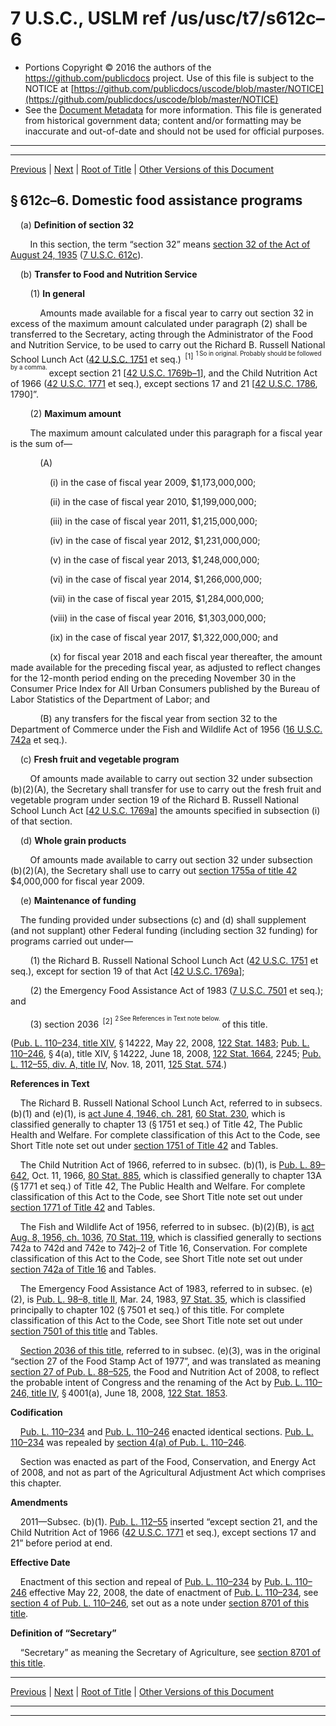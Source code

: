 ---
---

# 7 U.S.C., USLM ref /us/usc/t7/s612c–6

* Portions Copyright © 2016 the authors of the https://github.com/publicdocs project.
  Use of this file is subject to the NOTICE at [https://github.com/publicdocs/uscode/blob/master/NOTICE](https://github.com/publicdocs/uscode/blob/master/NOTICE)
* See the [Document Metadata](././../../../../..//README.md) for more information.
  This file is generated from historical government data; content and/or formatting may be inaccurate and out-of-date and should not be used for official purposes.

----------
----------

[Previous](./../../../../..//us/usc/t7/ch26/schIII/m__us_usc_t7_s612c–5.md) | [Next](./../../../../..//us/usc/t7/ch26/schIII/m__us_usc_t7_s613.md) | [Root of Title](./../../../../../) | [Other Versions of this Document](https://publicdocs.github.io/go/links?ns=uslm&ref=%2Fus%2Fusc%2Ft7%2Fs612c%E2%80%936)

## § 612c–6. Domestic food assistance programs

    (a) __Definition of section 32__ 

        In this section, the term “section 32” means [section 32 of the Act of August 24, 1935][/us/act/1935-08-24/s32] ([7 U.S.C. 612c][/us/usc/t7/s612c]).

    (b) __Transfer to Food and Nutrition Service__ 

        (1) __In general__ 

            Amounts made available for a fiscal year to carry out section 32 in excess of the maximum amount calculated under paragraph (2) shall be transferred to the Secretary, acting through the Administrator of the Food and Nutrition Service, to be used to carry out the Richard B. Russell National School Lunch Act ([42 U.S.C. 1751][/us/usc/t42/s1751] et seq.)  <sup>\[1\]</sup>  <sup><sup> 1 So in original. Probably should be followed by a comma. </sup></sup>  except section 21 \[[42 U.S.C. 1769b–1][/us/usc/t42/s1769b–1]\], and the Child Nutrition Act of 1966 ([42 U.S.C. 1771][/us/usc/t42/s1771] et seq.), except sections 17 and 21 \[[42 U.S.C. 1786][/us/usc/t42/s1786], 1790\]”.

        (2) __Maximum amount__ 

        The maximum amount calculated under this paragraph for a fiscal year is the sum of—

            (A)

                (i) in the case of fiscal year 2009, $1,173,000,000;

                (ii) in the case of fiscal year 2010, $1,199,000,000;

                (iii) in the case of fiscal year 2011, $1,215,000,000;

                (iv) in the case of fiscal year 2012, $1,231,000,000;

                (v) in the case of fiscal year 2013, $1,248,000,000;

                (vi) in the case of fiscal year 2014, $1,266,000,000;

                (vii) in the case of fiscal year 2015, $1,284,000,000;

                (viii) in the case of fiscal year 2016, $1,303,000,000;

                (ix) in the case of fiscal year 2017, $1,322,000,000; and

                (x) for fiscal year 2018 and each fiscal year thereafter, the amount made available for the preceding fiscal year, as adjusted to reflect changes for the 12-month period ending on the preceding November 30 in the Consumer Price Index for All Urban Consumers published by the Bureau of Labor Statistics of the Department of Labor; and

            (B) any transfers for the fiscal year from section 32 to the Department of Commerce under the Fish and Wildlife Act of 1956 ([16 U.S.C. 742a][/us/usc/t16/s742a] et seq.).

    (c) __Fresh fruit and vegetable program__ 

        Of amounts made available to carry out section 32 under subsection (b)(2)(A), the Secretary shall transfer for use to carry out the fresh fruit and vegetable program under section 19 of the Richard B. Russell National School Lunch Act \[[42 U.S.C. 1769a][/us/usc/t42/s1769a]\] the amounts specified in subsection (i) of that section.

    (d) __Whole grain products__ 

        Of amounts made available to carry out section 32 under subsection (b)(2)(A), the Secretary shall use to carry out [section 1755a of title 42][/us/usc/t42/s1755a] $4,000,000 for fiscal year 2009.

    (e) __Maintenance of funding__ 

    The funding provided under subsections (c) and (d) shall supplement (and not supplant) other Federal funding (including section 32 funding) for programs carried out under—

        (1) the Richard B. Russell National School Lunch Act ([42 U.S.C. 1751][/us/usc/t42/s1751] et seq.), except for section 19 of that Act \[[42 U.S.C. 1769a][/us/usc/t42/s1769a]\];

        (2) the Emergency Food Assistance Act of 1983 ([7 U.S.C. 7501][/us/usc/t7/s7501] et seq.); and

        (3) section 2036  <sup>\[2\]</sup>  <sup><sup> 2 See References in Text note below. </sup></sup>  of this title.

([Pub. L. 110–234, title XIV][/us/pl/110/234/tXIV], § 14222, May 22, 2008, [122 Stat. 1483][/us/stat/122/1483]; [Pub. L. 110–246][/us/pl/110/246], § 4(a), title XIV, § 14222, June 18, 2008, [122 Stat. 1664][/us/stat/122/1664], 2245; [Pub. L. 112–55, div. A, title IV][/us/pl/112/55/dA/tIV], Nov. 18, 2011, [125 Stat. 574][/us/stat/125/574].)

 __References in Text__ 

    The Richard B. Russell National School Lunch Act, referred to in subsecs. (b)(1) and (e)(1), is [act June 4, 1946, ch. 281][/us/act/1946-06-04/ch281], [60 Stat. 230][/us/stat/60/230], which is classified generally to chapter 13 (§ 1751 et seq.) of Title 42, The Public Health and Welfare. For complete classification of this Act to the Code, see Short Title note set out under [section 1751 of Title 42][/us/usc/t42/s1751] and Tables.

    The Child Nutrition Act of 1966, referred to in subsec. (b)(1), is [Pub. L. 89–642][/us/pl/89/642], Oct. 11, 1966, [80 Stat. 885][/us/stat/80/885], which is classified generally to chapter 13A (§ 1771 et seq.) of Title 42, The Public Health and Welfare. For complete classification of this Act to the Code, see Short Title note set out under [section 1771 of Title 42][/us/usc/t42/s1771] and Tables.

    The Fish and Wildlife Act of 1956, referred to in subsec. (b)(2)(B), is [act Aug. 8, 1956, ch. 1036][/us/act/1956-08-08/ch1036], [70 Stat. 119][/us/stat/70/119], which is classified generally to sections 742a to 742d and 742e to 742j–2 of Title 16, Conservation. For complete classification of this Act to the Code, see Short Title note set out under [section 742a of Title 16][/us/usc/t16/s742a] and Tables.

    The Emergency Food Assistance Act of 1983, referred to in subsec. (e)(2), is [Pub. L. 98–8, title II][/us/pl/98/8/tII], Mar. 24, 1983, [97 Stat. 35][/us/stat/97/35], which is classified principally to chapter 102 (§ 7501 et seq.) of this title. For complete classification of this Act to the Code, see Short Title note set out under [section 7501 of this title][/us/usc/t7/s7501] and Tables.

    [Section 2036 of this title][/us/usc/t7/s2036], referred to in subsec. (e)(3), was in the original “section 27 of the Food Stamp Act of 1977”, and was translated as meaning [section 27 of Pub. L. 88–525][/us/pl/88/525/s27], the Food and Nutrition Act of 2008, to reflect the probable intent of Congress and the renaming of the Act by [Pub. L. 110–246, title IV][/us/pl/110/246/tIV], § 4001(a), June 18, 2008, [122 Stat. 1853][/us/stat/122/1853].

 __Codification__ 

    [Pub. L. 110–234][/us/pl/110/234] and [Pub. L. 110–246][/us/pl/110/246] enacted identical sections. [Pub. L. 110–234][/us/pl/110/234] was repealed by [section 4(a) of Pub. L. 110–246][/us/pl/110/246/s4/a].

    Section was enacted as part of the Food, Conservation, and Energy Act of 2008, and not as part of the Agricultural Adjustment Act which comprises this chapter.

 __Amendments__ 

    2011—Subsec. (b)(1). [Pub. L. 112–55][/us/pl/112/55] inserted “except section 21, and the Child Nutrition Act of 1966 ([42 U.S.C. 1771][/us/usc/t42/s1771] et seq.), except sections 17 and 21” before period at end.

 __Effective Date__ 

    Enactment of this section and repeal of [Pub. L. 110–234][/us/pl/110/234] by [Pub. L. 110–246][/us/pl/110/246] effective May 22, 2008, the date of enactment of [Pub. L. 110–234][/us/pl/110/234], see [section 4 of Pub. L. 110–246][/us/pl/110/246/s4], set out as a note under [section 8701 of this title][/us/usc/t7/s8701].

 __Definition of “Secretary”__ 

    “Secretary” as meaning the Secretary of Agriculture, see [section 8701 of this title][/us/usc/t7/s8701].

----------

[Previous](./../../../../..//us/usc/t7/ch26/schIII/m__us_usc_t7_s612c–5.md) | [Next](./../../../../..//us/usc/t7/ch26/schIII/m__us_usc_t7_s613.md) | [Root of Title](./../../../../../) | [Other Versions of this Document](https://publicdocs.github.io/go/links?ns=uslm&ref=%2Fus%2Fusc%2Ft7%2Fs612c%E2%80%936)

----------
----------

[/us/act/1935-08-24/s32]: https://publicdocs.github.io/go/links?ns=uslm&ref=%2Fus%2Fact%2F1935-08-24%2Fs32
[/us/usc/t7/s612c]: https://publicdocs.github.io/go/links?ns=uslm&ref=%2Fus%2Fusc%2Ft7%2Fs612c
[/us/usc/t42/s1751]: https://publicdocs.github.io/go/links?ns=uslm&ref=%2Fus%2Fusc%2Ft42%2Fs1751
[/us/usc/t42/s1769b–1]: https://publicdocs.github.io/go/links?ns=uslm&ref=%2Fus%2Fusc%2Ft42%2Fs1769b%E2%80%931
[/us/usc/t42/s1771]: https://publicdocs.github.io/go/links?ns=uslm&ref=%2Fus%2Fusc%2Ft42%2Fs1771
[/us/usc/t42/s1786]: https://publicdocs.github.io/go/links?ns=uslm&ref=%2Fus%2Fusc%2Ft42%2Fs1786
[/us/usc/t16/s742a]: https://publicdocs.github.io/go/links?ns=uslm&ref=%2Fus%2Fusc%2Ft16%2Fs742a
[/us/usc/t42/s1769a]: https://publicdocs.github.io/go/links?ns=uslm&ref=%2Fus%2Fusc%2Ft42%2Fs1769a
[/us/usc/t42/s1755a]: https://publicdocs.github.io/go/links?ns=uslm&ref=%2Fus%2Fusc%2Ft42%2Fs1755a
[/us/usc/t42/s1751]: https://publicdocs.github.io/go/links?ns=uslm&ref=%2Fus%2Fusc%2Ft42%2Fs1751
[/us/usc/t42/s1769a]: https://publicdocs.github.io/go/links?ns=uslm&ref=%2Fus%2Fusc%2Ft42%2Fs1769a
[/us/usc/t7/s7501]: https://publicdocs.github.io/go/links?ns=uslm&ref=%2Fus%2Fusc%2Ft7%2Fs7501
[/us/pl/110/234/tXIV]: https://publicdocs.github.io/go/links?ns=uslm&ref=%2Fus%2Fpl%2F110%2F234%2FtXIV
[/us/stat/122/1483]: https://publicdocs.github.io/go/links?ns=uslm&ref=%2Fus%2Fstat%2F122%2F1483
[/us/pl/110/246]: https://publicdocs.github.io/go/links?ns=uslm&ref=%2Fus%2Fpl%2F110%2F246
[/us/stat/122/1664]: https://publicdocs.github.io/go/links?ns=uslm&ref=%2Fus%2Fstat%2F122%2F1664
[/us/pl/112/55/dA/tIV]: https://publicdocs.github.io/go/links?ns=uslm&ref=%2Fus%2Fpl%2F112%2F55%2FdA%2FtIV
[/us/stat/125/574]: https://publicdocs.github.io/go/links?ns=uslm&ref=%2Fus%2Fstat%2F125%2F574
[/us/act/1946-06-04/ch281]: https://publicdocs.github.io/go/links?ns=uslm&ref=%2Fus%2Fact%2F1946-06-04%2Fch281
[/us/stat/60/230]: https://publicdocs.github.io/go/links?ns=uslm&ref=%2Fus%2Fstat%2F60%2F230
[/us/usc/t42/s1751]: https://publicdocs.github.io/go/links?ns=uslm&ref=%2Fus%2Fusc%2Ft42%2Fs1751
[/us/pl/89/642]: https://publicdocs.github.io/go/links?ns=uslm&ref=%2Fus%2Fpl%2F89%2F642
[/us/stat/80/885]: https://publicdocs.github.io/go/links?ns=uslm&ref=%2Fus%2Fstat%2F80%2F885
[/us/usc/t42/s1771]: https://publicdocs.github.io/go/links?ns=uslm&ref=%2Fus%2Fusc%2Ft42%2Fs1771
[/us/act/1956-08-08/ch1036]: https://publicdocs.github.io/go/links?ns=uslm&ref=%2Fus%2Fact%2F1956-08-08%2Fch1036
[/us/stat/70/119]: https://publicdocs.github.io/go/links?ns=uslm&ref=%2Fus%2Fstat%2F70%2F119
[/us/usc/t16/s742a]: https://publicdocs.github.io/go/links?ns=uslm&ref=%2Fus%2Fusc%2Ft16%2Fs742a
[/us/pl/98/8/tII]: https://publicdocs.github.io/go/links?ns=uslm&ref=%2Fus%2Fpl%2F98%2F8%2FtII
[/us/stat/97/35]: https://publicdocs.github.io/go/links?ns=uslm&ref=%2Fus%2Fstat%2F97%2F35
[/us/usc/t7/s7501]: https://publicdocs.github.io/go/links?ns=uslm&ref=%2Fus%2Fusc%2Ft7%2Fs7501
[/us/usc/t7/s2036]: https://publicdocs.github.io/go/links?ns=uslm&ref=%2Fus%2Fusc%2Ft7%2Fs2036
[/us/pl/88/525/s27]: https://publicdocs.github.io/go/links?ns=uslm&ref=%2Fus%2Fpl%2F88%2F525%2Fs27
[/us/pl/110/246/tIV]: https://publicdocs.github.io/go/links?ns=uslm&ref=%2Fus%2Fpl%2F110%2F246%2FtIV
[/us/stat/122/1853]: https://publicdocs.github.io/go/links?ns=uslm&ref=%2Fus%2Fstat%2F122%2F1853
[/us/pl/110/234]: https://publicdocs.github.io/go/links?ns=uslm&ref=%2Fus%2Fpl%2F110%2F234
[/us/pl/110/246]: https://publicdocs.github.io/go/links?ns=uslm&ref=%2Fus%2Fpl%2F110%2F246
[/us/pl/110/234]: https://publicdocs.github.io/go/links?ns=uslm&ref=%2Fus%2Fpl%2F110%2F234
[/us/pl/110/246/s4/a]: https://publicdocs.github.io/go/links?ns=uslm&ref=%2Fus%2Fpl%2F110%2F246%2Fs4%2Fa
[/us/pl/112/55]: https://publicdocs.github.io/go/links?ns=uslm&ref=%2Fus%2Fpl%2F112%2F55
[/us/usc/t42/s1771]: https://publicdocs.github.io/go/links?ns=uslm&ref=%2Fus%2Fusc%2Ft42%2Fs1771
[/us/pl/110/234]: https://publicdocs.github.io/go/links?ns=uslm&ref=%2Fus%2Fpl%2F110%2F234
[/us/pl/110/246]: https://publicdocs.github.io/go/links?ns=uslm&ref=%2Fus%2Fpl%2F110%2F246
[/us/pl/110/234]: https://publicdocs.github.io/go/links?ns=uslm&ref=%2Fus%2Fpl%2F110%2F234
[/us/pl/110/246/s4]: https://publicdocs.github.io/go/links?ns=uslm&ref=%2Fus%2Fpl%2F110%2F246%2Fs4
[/us/usc/t7/s8701]: https://publicdocs.github.io/go/links?ns=uslm&ref=%2Fus%2Fusc%2Ft7%2Fs8701
[/us/usc/t7/s8701]: https://publicdocs.github.io/go/links?ns=uslm&ref=%2Fus%2Fusc%2Ft7%2Fs8701



